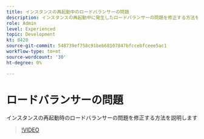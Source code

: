 ```yaml
---
title: インスタンスの再起動中のロードバランサーの問題
description: インスタンスの再起動中に発生したロードバランサーの問題を修正する方法を説明します
role: Admin
level: Experienced
topic: Development
kt: 8428
source-git-commit: 548739ef758c91beb68107847bfccebfceee5ac1
workflow-type: tm+mt
source-wordcount: '30'
ht-degree: 0%

---
```



# ロードバランサーの問題

インスタンスの再起動時のロードバランサーの問題を修正する方法を説明します
>[!VIDEO](https://video.tv.adobe.com/v/335984?quality=12)
